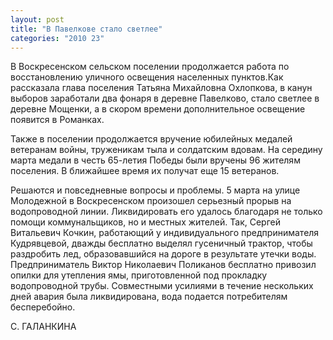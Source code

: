 ```yaml
---
layout: post
title: "В Павелкове стало светлее"
categories: "2010 23"
---
```


В Воскресенском сельском поселении продолжается работа по восстановлению уличного освещения населенных пунктов.Как рассказала глава поселения Татьяна Михайловна Охлопкова, в канун выборов заработали два фонаря в деревне Павелково, стало светлее в деревне Мощенки, а в скором времени дополнительное освещение появится в Романках.

Также в поселении продолжается вручение юбилейных медалей ветеранам войны, труженикам тыла и солдатским вдовам. На середину марта медали в честь 65-летия Победы были вручены 96 жителям поселения. В ближайшее время их получат еще 15 ветеранов.

Решаются и повседневные вопросы и проблемы. 5 марта на улице Молодежной в Воскресенском произошел серьезный прорыв на водопроводной линии. Ликвидировать его удалось благодаря не только помощи коммунальщиков, но и местных жителей. Так, Сергей Витальевич Кочкин, работающий у индивидуального предпринимателя Кудрявцевой, дважды бесплатно выделял гусеничный трактор, чтобы раздробить лед, образовавшийся на дороге в результате утечки воды. Предприниматель Виктор Николаевич Поликанов бесплатно привозил опилки для утепления ямы, приготовленной под прокладку водопроводной трубы. Совместными усилиями в течение нескольких дней авария была ликвидирована, вода подается потребителям бесперебойно.

С. ГАЛАНКИНА


